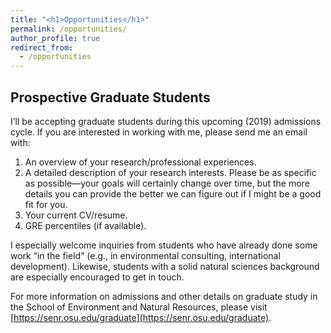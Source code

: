 ```yaml
---
title: "<h1>Opportunities</h1>"
permalink: /opportunities/
author_profile: true
redirect_from: 
  - /opportunities
---
```


<h2><b>Prospective Graduate Students</b></h2>

I’ll be accepting graduate students during this upcoming (2019) admissions cycle. If you are interested in working with me, please send me an email with:

1. An overview of your research/professional experiences.
2. A detailed description of your research interests. Please be as specific as possible—your goals will certainly change over time, but the more details you can provide the better we can figure out if I might be a good fit for you. 
3. Your current CV/resume.
4. GRE percentiles (if available).

I especially welcome inquiries from students who have already done some work “in the field” (e.g., in environmental consulting, international development). Likewise, students with a solid natural sciences background are especially encouraged to get in touch. 

For more information on admissions and other details on graduate study in the School of Environment and Natural Resources, please visit [https://senr.osu.edu/graduate](https://senr.osu.edu/graduate).

